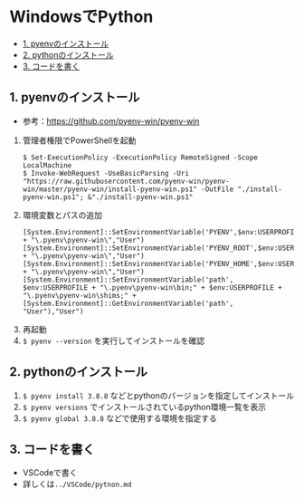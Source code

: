 # WindowsでPython

- [1. pyenvのインストール](#1-pyenvのインストール)
- [2. pythonのインストール](#2-pythonのインストール)
- [3. コードを書く](#3-コードを書く)

## 1. pyenvのインストール
- 参考：https://github.com/pyenv-win/pyenv-win

1. 管理者権限でPowerShellを起動
   ```pwsh
   $ Set-ExecutionPolicy -ExecutionPolicy RemoteSigned -Scope LocalMachine
   $ Invoke-WebRequest -UseBasicParsing -Uri "https://raw.githubusercontent.com/pyenv-win/pyenv-win/master/pyenv-win/install-pyenv-win.ps1" -OutFile "./install-pyenv-win.ps1"; &"./install-pyenv-win.ps1"
   ```
2. 環境変数とパスの追加
    ```pwsh
    [System.Environment]::SetEnvironmentVariable('PYENV',$env:USERPROFILE + "\.pyenv\pyenv-win\","User")
    [System.Environment]::SetEnvironmentVariable('PYENV_ROOT',$env:USERPROFILE + "\.pyenv\pyenv-win\","User")
    [System.Environment]::SetEnvironmentVariable('PYENV_HOME',$env:USERPROFILE + "\.pyenv\pyenv-win\","User")
    [System.Environment]::SetEnvironmentVariable('path', $env:USERPROFILE + "\.pyenv\pyenv-win\bin;" + $env:USERPROFILE + "\.pyenv\pyenv-win\shims;" + [System.Environment]::GetEnvironmentVariable('path', "User"),"User")
    ```
3. 再起動
4. `$ pyenv --version` を実行してインストールを確認

## 2. pythonのインストール
1. `$ pyenv install 3.8.8` などとpythonのバージョンを指定してインストール
2. `$ pyenv versions` でインストールされているpython環境一覧を表示
3. `$ pyenv global 3.8.8` などで使用する環境を指定する

## 3. コードを書く
- VSCodeで書く
- 詳しくは`../VSCode/pytnon.md`